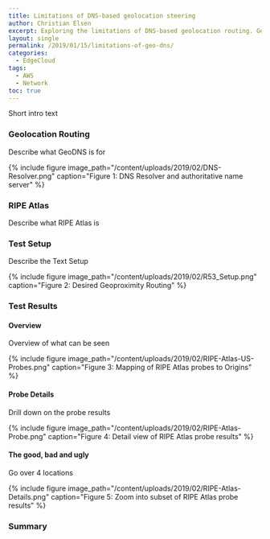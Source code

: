 ```yaml
---
title: Limitations of DNS-based geolocation steering
author: Christian Elsen
excerpt: Exploring the limitations of DNS-based geolocation routing. Geolocation routing lets you choose the resources that serve your traffic based on the geographic location of your users, meaning the location that DNS queries originate from.
layout: single
permalink: /2019/01/15/limitations-of-geo-dns/
categories:
  - EdgeCloud
tags:
  - AWS
  - Network
toc: true
---
```


Short intro text

### Geolocation Routing
Describe what GeoDNS is for

{% include figure image_path="/content/uploads/2019/02/DNS-Resolver.png" caption="Figure 1: DNS Resolver and authoritative name server" %}

### RIPE Atlas
Describe what RIPE Atlas is

### Test Setup
Describe the Text Setup

{% include figure image_path="/content/uploads/2019/02/R53_Setup.png" caption="Figure 2: Desired Geoproximity Routing" %}

### Test Results
#### Overview
Overview of what can be seen 

{% include figure image_path="/content/uploads/2019/02/RIPE-Atlas-US-Probes.png" caption="Figure 3: Mapping of RIPE Atlas probes to Origins" %}

#### Probe Details
Drill down on the probe results

{% include figure image_path="/content/uploads/2019/02/RIPE-Atlas-Probe.png" caption="Figure 4: Detail view of RIPE Atlas probe results" %}

#### The good, bad and ugly
Go over 4 locations

{% include figure image_path="/content/uploads/2019/02/RIPE-Atlas-Details.png" caption="Figure 5: Zoom into subset of RIPE Atlas probe results" %}

### Summary
